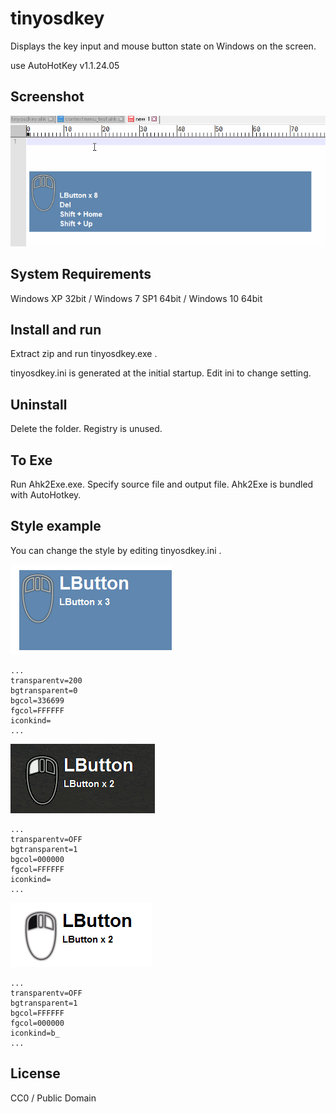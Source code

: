 tinyosdkey
==========

Displays the key input and mouse button state on Windows on the screen.

use AutoHotKey v1.1.24.05

Screenshot
----------

![Screenshot](img/screenshot.gif)

System Requirements
-------------------

Windows XP 32bit / Windows 7 SP1 64bit / Windows 10 64bit

Install and run
---------------

Extract zip and run tinyosdkey.exe .

tinyosdkey.ini is generated at the initial startup. Edit ini to change setting.

Uninstall
---------

Delete the folder. Registry is unused.

To Exe
------

Run Ahk2Exe.exe. Specify source file and output file. Ahk2Exe is bundled with AutoHotkey.

Style example
-------------

You can change the style by editing tinyosdkey.ini .

![Style 1](img/screenshot_style1.png)

    ...
    transparentv=200
    bgtransparent=0
    bgcol=336699
    fgcol=FFFFFF
    iconkind=
    ...

![Style 2](img/screenshot_style2.png)

    ...
    transparentv=OFF
    bgtransparent=1
    bgcol=000000
    fgcol=FFFFFF
    iconkind=
    ...

![Style 3](img/screenshot_style3.png)

    ...
    transparentv=OFF
    bgtransparent=1
    bgcol=FFFFFF
    fgcol=000000
    iconkind=b_
    ...

License
-------

CC0 / Public Domain
